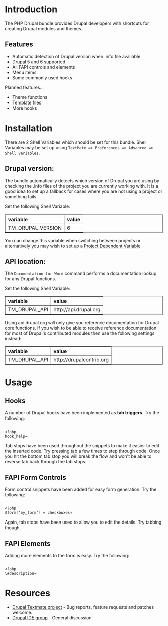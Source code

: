 # Introduction

The PHP Drupal bundle provides Drupal developers with shortcuts for creating Drupal modules and themes.

## Features

- Automatic detection of Drupal version when .info file available
- Drupal 5 and 6 supported
- All FAPI controls and elements
- Menu items
- Some commonly used hooks

Planned features...

- Theme functions
- Template files
- More hooks

# Installation

There are 2 Shell Variables which should be set for this bundle. Shell Variables may be set up using `TextMate => Preferences => Advanced => Shell Variables`.

## Drupal version:

The bundle automatically detects which version of Drupal you are using by checking the .info files of the project you are currently working with. It is a good idea to set up a fallback for cases where you are not using a project or something fails.

Set the following Shell Variable:

<table border="1" cellspacing="0" cellpadding="5" style="text-align:left">
  <tr><th>variable</th><th>value</th></tr>
  <tr><td>TM_DRUPAL_VERSION</td><td>6</td></tr>
</table>

You can change this variable when switching between projects or alternatively you may wish to set up a [Project Dependent Variable](?project_dependent_variables).

## API location:

The `Documentation for Word` command performs a documentation lookup for any Drupal functions. 

Set the following Shell Variable:

<table border="1" cellspacing="0" cellpadding="5" style="text-align:left">
  <tr><th>variable</th><th>value</th></tr>
  <tr><td>TM_DRUPAL_API</td><td>http://api.drupal.org</td></tr>
</table>

Using api.drupal.org will only give you reference documentation for Drupal core functions. If you wish to be able to receive reference documentation for most of Drupal's contributed modules then use the following settings instead:

<table border="1" cellspacing="0" cellpadding="5" style="text-align:left;margin-bottom:1em">
  <tr><th>variable</th><th>value</th></tr>
  <tr><td>TM_DRUPAL_API</td><td>http://drupalcontrib.org</td></tr>
</table>

# Usage

## Hooks

A number of Drupal hooks have been implemented as **tab triggers**. Try the following:

<code>
&lt;?php
hook_help&#x21E5;
</code>

Tab stops have been used throughout the snippets to make it easier to edit the inserted code. Try pressing tab a few times to step through code. Once you hit the bottom tab stop you will break the flow and won't be able to reverse tab back through the tab stops.

## FAPI Form Controls

Form control snippets have been added for easy form generation. Try the following:

<code>
&lt;?php
$form['my_form'] = checkboxes&#x21E5;
</code>

Again, tab stops have been used to allow you to edit the details. Try tabbing though.

## FAPI Elements

Adding more elements to the form is easy. Try the following:

<code>
&lt;?php
\#description&#x21E5;
</code>

# Resources

- [Drupal Textmate project](http://drupal.org/project/textmate) - Bug reports, feature requests and patches welcome.
- [Drupal IDE group](http://groups.drupal.org/drupal-ide) - General discussion
